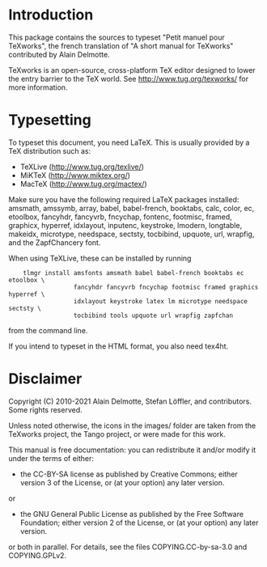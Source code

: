 Introduction
================================================================================

This package contains the sources to typeset "Petit manuel pour TeXworks", the
french translation of "A short manual for TeXworks" contributed by Alain
Delmotte.

TeXworks is an open-source, cross-platform TeX editor designed to lower the
entry barrier to the TeX world. See http://www.tug.org/texworks/ for more
information.




Typesetting
================================================================================

To typeset this document, you need LaTeX. This is usually provided by a TeX
distribution such as:
 * TeXLive (http://www.tug.org/texlive/)
 * MiKTeX (http://www.miktex.org/)
 * MacTeX (http://www.tug.org/mactex/)

Make sure you have the following required LaTeX packages installed:
	amsmath, amssymb, array, babel, babel-french, booktabs, calc, color, ec,
	etoolbox, fancyhdr, fancyvrb, fncychap, fontenc, footmisc, framed, graphicx,
	hyperref, idxlayout, inputenc, keystroke, lmodern, longtable, makeidx,
	microtype, needspace, sectsty, tocbibind, upquote, url, wrapfig,
and the ZapfChancery font.

When using TeXLive, these can be installed by running
```
	tlmgr install amsfonts amsmath babel babel-french booktabs ec etoolbox \
	              fancyhdr fancyvrb fncychap footmisc framed graphics hyperref \
	              idxlayout keystroke latex lm microtype needspace sectsty \
	              tocbibind tools upquote url wrapfig zapfchan
```
from the command line.

If you intend to typeset in the HTML format, you also need tex4ht.




Disclaimer
================================================================================

Copyright (C) 2010-2021  Alain Delmotte, Stefan Löffler, and contributors.
Some rights reserved.

Unless noted otherwise, the icons in the images/ folder are taken from the
TeXworks project, the Tango project, or were made for this work.

This manual is free documentation: you can redistribute it and/or modify it
under the terms of either:

  * the CC-BY-SA license as published by Creative Commons; either version 3 of
    the License, or (at your option) any later version.

or

  * the GNU General Public License as published by the Free Software Foundation;
    either version 2 of the License, or (at your option) any later version.

or both in parallel. For details, see the files COPYING.CC-by-sa-3.0
and COPYING.GPLv2.
